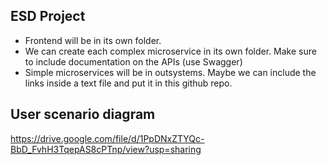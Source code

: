 ## ESD Project

- Frontend will be in its own folder.
- We can create each complex microservice in its own folder. Make sure to include documentation on the APIs (use Swagger)
- Simple microservices will be in outsystems. Maybe we can include the links inside a text file and put it in this github repo.

## User scenario diagram
https://drive.google.com/file/d/1PpDNxZTYQc-BbD_FvhH3TqepAS8cPTnp/view?usp=sharing
